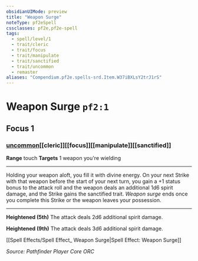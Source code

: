 ```yaml
---
obsidianUIMode: preview
title: "Weapon Surge"
noteType: pf2eSpell
cssclasses: pf2e,pf2e-spell
tags:
  - spell/level/1
  - trait/cleric
  - trait/focus
  - trait/manipulate
  - trait/sanctified
  - trait/uncommon
  - remaster
aliases: "Compendium.pf2e.spells-srd.Item.W37iBXLsY2trJ1rS" 
---
```

# Weapon Surge  `pf2:1`  
## Focus 1
### [uncommon](uncommon "Uncommon Rarity Trait")[[cleric]][[focus]][[manipulate]][[sanctified]]

**Range** touch
**Targets** 1 weapon you&#x27;re wielding
* * * 
Holding your weapon aloft, you fill it with divine energy. On your next Strike with that weapon before the start of your next turn, you gain a +1 status bonus to the attack roll and the weapon deals an additional 1d6 spirit damage, and the Strike gains the sanctified trait. _Weapon surge_ ends once you complete this Strike or the weapon leaves your possession.

* * *

**Heightened (5th)** The attack deals 2d6 additional spirit damage.

**Heightened (9th)** The attack deals 3d6 additional spirit damage.

[[Spell Effects/Spell Effect_ Weapon Surge|Spell Effect: Weapon Surge]]

*Source: Pathfinder Player Core*
*ORC*